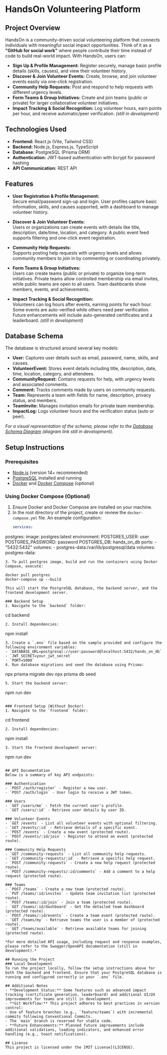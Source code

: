 # HandsOn Volunteering Platform

## Project Overview
HandsOn is a community-driven social volunteering platform that connects individuals with meaningful social impact opportunities. Think of it as a **"GitHub for social work"** where people contribute their time instead of code to build real-world impact. With HandsOn, users can:

- **Sign Up & Profile Management:** Register securely, manage basic profile details (skills, causes), and view their volunteer history.
- **Discover & Join Volunteer Events:** Create, browse, and join volunteer events easily via one-click registration.
- **Community Help Requests:** Post and respond to help requests with different urgency levels.
- **Form Teams & Group Initiatives:** Create and join teams (public or private) for larger collaborative volunteer initiatives.
- **Impact Tracking & Social Recognition:** Log volunteer hours, earn points per hour, and receive automatic/peer verification. *(still in development)*

## Technologies Used
- **Frontend:** React.js (Vite, Tailwind CSS)
- **Backend:** Node.js, Express.js, TypeScript
- **Database:** PostgreSQL (Prisma ORM)
- **Authentication:** JWT-based authentication with bcrypt for password hashing
- **API Communication:** REST API

## Features
- **User Registration & Profile Management:**  
  Secure email/password sign-up and login. User profiles capture basic information, skills, and causes supported, with a dashboard to manage volunteer history.

- **Discover & Join Volunteer Events:**  
  Users or organizations can create events with details like title, description, date/time, location, and category. A public event feed supports filtering and one-click event registration.

- **Community Help Requests:**  
  Supports posting help requests with urgency levels and allows community members to join in by commenting or coordinating privately.

- **Form Teams & Group Initiatives:**  
  Users can create teams (public or private) to organize long-term initiatives. Private teams allow controlled membership via email invites, while public teams are open to all users. Team dashboards show members, events, and achievements. 

- **Impact Tracking & Social Recognition:**  
  Volunteers can log hours after events, earning points for each hour. Some events are auto-verified while others need peer verification. Future enhancements will include auto-generated certificates and a leaderboard. *(still in development)*

## Database Schema
The database is structured around several key models:

- **User:** Captures user details such as email, password, name, skills, and causes.
- **VolunteerEvent:** Stores event details including title, description, date, time, location, category, and attendees.
- **CommunityRequest:** Contains requests for help, with urgency levels and associated comments.
- **Comment:** Tracks comments made by users on community requests.
- **Team:** Represents a team with fields for name, description, privacy status, and members.
- **TeamInvite:** Manages invitation emails for private team membership.
- **ImpactLog:** Logs volunteer hours and the verification status (auto or peer).

*For a visual representation of the schema, please refer to the [Database Schema Diagram](#) *(diagram link still in development)*.*

## Setup Instructions

### Prerequisites
- [Node.js](https://nodejs.org/) (version 14+ recommended)
- [PostgreSQL](https://www.postgresql.org/) installed and running
- [Docker](https://www.docker.com/) and [Docker Compose](https://docs.docker.com/compose/) (optional)

### Using Docker Compose (Optional)
1. Ensure Docker and Docker Compose are installed on your machine.
2. In the root directory of the project, create or review the `docker-compose.yml` file. An example configuration:
   ```yaml
   services:
  postgres:
    image: postgres:latest
    environment:
      POSTGRES_USER: user
      POSTGRES_PASSWORD: password
      POSTGRES_DB: hands_on_db
    ports:
      - "5432:5432"
    volumes:
      - postgres-data:/var/lib/postgresql/data
    volumes:
    postgres-data:
   ```
3. To pull postgres image, build and run the containers using Docker Compose, execute:
   ```
    docker pull postgres
    docker-compose up --build
   ```
   This will start the PostgreSQL database, the backend server, and the frontend development server.

### Backend Setup
1. Navigate to the `backend` folder:
   ```
   cd backend
   ```
2. Install dependencies:
   ```
   npm install
   ```
3. Create a `.env` file based on the sample provided and configure the following environment variables:
   - `DATABASE_URL=postgresql://user:password@localhost:5432/hands_on_db`
   - `JWT_SECRET=your_jwt_secret`
   - `PORT=5000`
4. Run database migrations and seed the database using Prisma:
   ```
   npx prisma migrate dev
   npx prisma db seed
   ```
5. Start the backend server:
   ```
   npm run dev
   ```

### Frontend Setup (Without Docker)
1. Navigate to the `frontend` folder:
   ```
   cd frontend
   ```
2. Install dependencies:
   ```
   npm install
   ```
3. Start the frontend development server:
   ```
   npm run dev
   ```

## API Documentation
Below is a summary of key API endpoints:

### Authentication
- `POST /auth/register` - Register a new user.
- `POST /auth/login` - User login to receive a JWT token.

### Users
- `GET /users/me` - Fetch the current user's profile.
- `GET /users/:id` - Retrieve user details by user ID.

### Volunteer Events
- `GET /events` - List all volunteer events with optional filtering.
- `GET /events/:id` - Retrieve details of a specific event.
- `POST /events` - Create a new event (protected route).
- `POST /events/:id/join` - Register to attend an event (protected route).

### Community Help Requests
- `GET /community-requests` - List all community help requests.
- `GET /community-requests/:id` - Retrieve a specific help request.
- `POST /community-requests` - Create a new help request (protected route).
- `POST /community-requests/:id/comments` - Add a comment to a help request (protected route).

### Teams
- `POST /teams` - Create a new team (protected route).
- `PUT /teams/:id/invites` - Update team invitation list (protected route).
- `POST /teams/:id/join` - Join a team (protected route).
- `GET /teams/:id/dashboard` - Get the detailed team dashboard (protected route).
- `POST /teams/:id/events` - Create a team event (protected route).
- `GET /teams/my` - Retrieve teams the user is a member of (protected route).
- `GET /teams/available` - Retrieve available teams for joining (protected route).

*For more detailed API usage, including request and response examples, please refer to the Swagger/OpenAPI documentation (still in development).*

## Running the Project
### Local Development
To run the project locally, follow the setup instructions above for both the backend and frontend. Ensure that your PostgreSQL database is running and configured correctly in your `.env` file.

## Additional Notes
- **Development Status:** Some features such as advanced impact tracking (certificate generation, leaderboard) and additional UI/UX improvements for teams are still in development.
- **Git Workflow:** This project adheres to best practices in version control:
  - Use of feature branches (e.g., `feature/teams`) with incremental commits following Conventional Commits.
  - The `main` branch is reserved for stable code.
- **Future Enhancements:** Planned future improvements include additional validations, loading indicators, and enhanced error handling (e.g., toast notifications).

## License
This project is licensed under the [MIT License](LICENSE).
